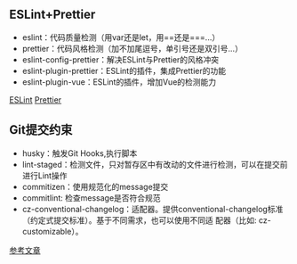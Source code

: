 ## ESLint+Prettier

- eslint：代码质量检测（用var还是let，用==还是===...）
- prettier：代码风格检测（加不加尾逗号，单引号还是双引号...）
- eslint-config-prettier：解决ESLint与Prettier的风格冲突
- eslint-plugin-prettier：ESLint的插件，集成Prettier的功能
- eslint-plugin-vue：ESLint的插件，增加Vue的检测能力

[ESLint](https://eslint.cn/)
[Prettier](https://www.prettier.cn/)

## Git提交约束
- husky：触发Git Hooks,执行脚本
- lint-staged：检测文件，只对暂存区中有改动的文件进行检测，可以在提交前进行Lint操作
- commitizen：使用规范化的message提交
- commitlint: 检查message是否符合规范
- cz-conventional-changelog：适配器。提供conventional-changelog标准（约定式提交标准）。基于不同需求，也可以使用不同适 配器（比如: cz-customizable）。


[参考文章](https://mp.weixin.qq.com/s/9sn_L6XrMFcNqq10FxgdiQ)